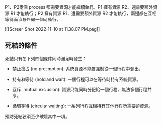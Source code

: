 P1、P2兩個 process 都需要資源才能繼續執行。P1 擁有資源 R2、還需要額外資源 R1 才能執行；P2 擁有資源 R1、還需要額外資源 R2 才能執行，兩邊都在互相等待而沒有任何一個可執行。

![[Screen Shot 2022-11-10 at 11.38.07 PM.png]]

## 死結的條件

死結只有在下列四個條件同時滿足時發生：

-   禁止搶占 (no preemption): 系統資源不能被強制從一個行程中登出。

-   持有和等待 (hold and wait): 一個行程可以在等待時持有系統資源。

-   互斥 (mutual exclusion): 資源只能同時分配給一個行程，無法多個行程共享。

-   循環等待 (circular waiting): 一系列行程互相持有其他行程所需要的資源。

預防死結必須至少破壞其中一項。
